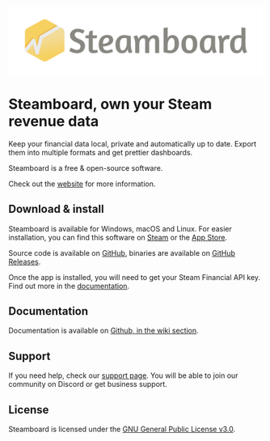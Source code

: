 ![Steamboard Logo](src/assets/logo_title_gray.svg)

# Steamboard, own your Steam revenue data

Keep your financial data local, private and automatically up to date.
Export them into multiple formats and get prettier dashboards.

Steamboard is a free & open-source software.

Check out the [website](https://steamboard.app) for more information.

## Download & install

Steamboard is available for Windows, macOS and Linux. For easier installation, you can find this software on [Steam](https://store.steampowered.com/app/3902810/Steamboard/) or the [App Store](https://apps.apple.com/us/app/steamboard/id6749637747).

Source code is available on [GitHub](https://github.com/fatfish-lab/steamboard), binaries are available on [GitHub Releases](https://github.com/fatfish-lab/steamboard/releases).

Once the app is installed, you will need to get your Steam Financial API key. Find out more in the [documentation](https://github.com/fatfish-lab/steamboard/wiki).

## Documentation

Documentation is available on [Github, in the wiki section](https://github.com/fatfish-lab/steamboard/wiki).

## Support

If you need help, check our [support page](https://steamboard.app/#support). You will be able to join our community on Discord or get business support.

## License
Steamboard is licensed under the [GNU General Public License v3.0](LICENSE).
